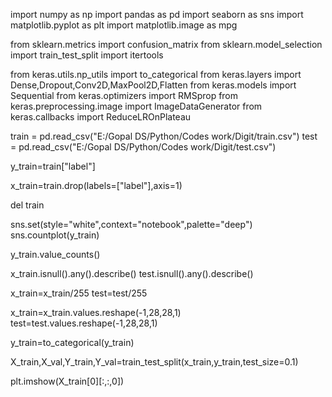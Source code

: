 
import numpy as np
import pandas as pd
import seaborn as sns
import matplotlib.pyplot as plt
import matplotlib.image as mpg

from sklearn.metrics import confusion_matrix
from sklearn.model_selection import train_test_split
import itertools

from keras.utils.np_utils import to_categorical
from keras.layers import Dense,Dropout,Conv2D,MaxPool2D,Flatten
from keras.models import Sequential
from keras.optimizers import RMSprop
from keras.preprocessing.image import ImageDataGenerator
from keras.callbacks import ReduceLROnPlateau 

train = pd.read_csv("E:/Gopal DS/Python/Codes work/Digit/train.csv")
test = pd.read_csv("E:/Gopal DS/Python/Codes work/Digit/test.csv")

y_train=train["label"]

x_train=train.drop(labels=["label"],axis=1)

del train

sns.set(style="white",context="notebook",palette="deep")
sns.countplot(y_train)

y_train.value_counts()

x_train.isnull().any().describe()
test.isnull().any().describe()

x_train=x_train/255
test=test/255

x_train=x_train.values.reshape(-1,28,28,1)
test=test.values.reshape(-1,28,28,1)

y_train=to_categorical(y_train)

X_train,X_val,Y_train,Y_val=train_test_split(x_train,y_train,test_size=0.1)

plt.imshow(X_train[0][:,:,0])
